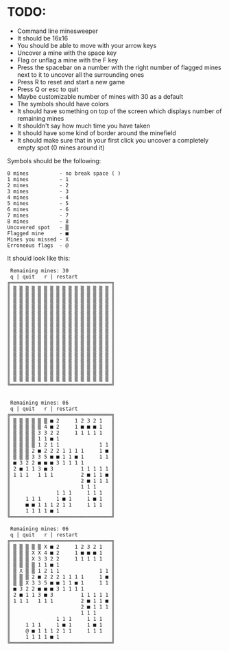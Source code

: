 # TODO:

- Command line minesweeper
- It should be 16x16
- You should be able to move with your arrow keys
- Uncover a mine with the space key
- Flag or unflag a mine with the F key
- Press the spacebar on a number with the right number of flagged mines next to it to uncover all the surrounding ones
- Press R to reset and start a new game
- Press Q or esc to quit
- Maybe customizable number of mines with 30 as a default
- The symbols should have colors
- It should have something on top of the screen which displays number of remaining mines
- It shouldn't say how much time you have taken
- It should have some kind of border around the minefield
- It should make sure that in your first click you uncover a completely empty spot (0 mines around it)

Symbols should be the following:

```
0 mines          - no break space ( )
1 mines          - 1
2 mines          - 2
3 mines          - 3
4 mines          - 4
5 mines          - 5
6 mines          - 6
7 mines          - 7
8 mines          - 8
Uncovered spot   - ▒
Flagged mine     - ■
Mines you missed - X
Erroneous flags  - @
```

It should look like this:

```
 Remaining mines: 30
 q | quit   r | restart
╔═════════════════════════════════╗
║ ▒ ▒ ▒ ▒ ▒ ▒ ▒ ▒ ▒ ▒ ▒ ▒ ▒ ▒ ▒ ▒ ║
║ ▒ ▒ ▒ ▒ ▒ ▒ ▒ ▒ ▒ ▒ ▒ ▒ ▒ ▒ ▒ ▒ ║
║ ▒ ▒ ▒ ▒ ▒ ▒ ▒ ▒ ▒ ▒ ▒ ▒ ▒ ▒ ▒ ▒ ║
║ ▒ ▒ ▒ ▒ ▒ ▒ ▒ ▒ ▒ ▒ ▒ ▒ ▒ ▒ ▒ ▒ ║
║ ▒ ▒ ▒ ▒ ▒ ▒ ▒ ▒ ▒ ▒ ▒ ▒ ▒ ▒ ▒ ▒ ║
║ ▒ ▒ ▒ ▒ ▒ ▒ ▒ ▒ ▒ ▒ ▒ ▒ ▒ ▒ ▒ ▒ ║
║ ▒ ▒ ▒ ▒ ▒ ▒ ▒ ▒ ▒ ▒ ▒ ▒ ▒ ▒ ▒ ▒ ║
║ ▒ ▒ ▒ ▒ ▒ ▒ ▒ ▒ ▒ ▒ ▒ ▒ ▒ ▒ ▒ ▒ ║
║ ▒ ▒ ▒ ▒ ▒ ▒ ▒ ▒ ▒ ▒ ▒ ▒ ▒ ▒ ▒ ▒ ║
║ ▒ ▒ ▒ ▒ ▒ ▒ ▒ ▒ ▒ ▒ ▒ ▒ ▒ ▒ ▒ ▒ ║
║ ▒ ▒ ▒ ▒ ▒ ▒ ▒ ▒ ▒ ▒ ▒ ▒ ▒ ▒ ▒ ▒ ║
║ ▒ ▒ ▒ ▒ ▒ ▒ ▒ ▒ ▒ ▒ ▒ ▒ ▒ ▒ ▒ ▒ ║
║ ▒ ▒ ▒ ▒ ▒ ▒ ▒ ▒ ▒ ▒ ▒ ▒ ▒ ▒ ▒ ▒ ║
║ ▒ ▒ ▒ ▒ ▒ ▒ ▒ ▒ ▒ ▒ ▒ ▒ ▒ ▒ ▒ ▒ ║
║ ▒ ▒ ▒ ▒ ▒ ▒ ▒ ▒ ▒ ▒ ▒ ▒ ▒ ▒ ▒ ▒ ║
║ ▒ ▒ ▒ ▒ ▒ ▒ ▒ ▒ ▒ ▒ ▒ ▒ ▒ ▒ ▒ ▒ ║
╚═════════════════════════════════╝


 Remaining mines: 06
 q | quit   r | restart
╔═════════════════════════════════╗
║ ▒ ▒ ▒ ▒ ▒ ▒ ■ 2     1 2 3 2 1   ║
║ ▒ ▒ ▒ ▒ ▒ 4 ■ 2     1 ■ ■ ■ 1   ║
║ ▒ ▒ ▒ ▒ 3 3 2 2     1 1 1 1 1   ║
║ ▒ ▒ ▒ ▒ 1 1 ■ 1                 ║
║ ▒ ▒ ▒ ▒ 1 2 1 1             1 1 ║
║ ▒ ▒ ▒ 2 ■ 2 2 2 1 1 1 1     1 ■ ║
║ ▒ ▒ ▒ 3 3 5 ■ ■ 1 1 ■ 1     1 1 ║
║ ■ 3 2 2 ■ ■ ■ 3 1 1 1 1         ║
║ 2 ■ 1 1 3 ■ 3         1 1 1 1 1 ║
║ 1 1 1   1 1 1         2 ■ 1 1 ■ ║
║                       2 ■ 1 1 1 ║
║                       1 1 1     ║
║               1 1 1     1 1 1   ║
║     1 1 1     1 ■ 1     1 ■ 1   ║
║     ■ ■ 1 1 1 2 1 1     1 1 1   ║
║     1 1 1 1 ■ 1                 ║
╚═════════════════════════════════╝

 Remaining mines: 06
 q | quit   r | restart
╔═════════════════════════════════╗
║ ▒ ▒ ▒ ▒ ▒ X ■ 2     1 2 3 2 1   ║
║ ▒ ▒ ▒ X X 4 ■ 2     1 ■ ■ ■ 1   ║
║ ▒ ▒ ▒ X 3 3 2 2     1 1 1 1 1   ║
║ ▒ ▒ ▒ ▒ 1 1 ■ 1                 ║
║ ▒ X ▒ ▒ 1 2 1 1             1 1 ║
║ ▒ ▒ ▒ 2 ■ 2 2 2 1 1 1 1     1 ■ ║
║ ▒ ▒ X 3 3 5 ■ ■ 1 1 ■ 1     1 1 ║
║ ■ 3 2 2 ■ ■ ■ 3 1 1 1 1         ║
║ 2 ■ 1 1 3 ■ 3         1 1 1 1 1 ║
║ 1 1 1   1 1 1         2 ■ 1 1 ■ ║
║                       2 ■ 1 1 1 ║
║                       1 1 1     ║
║               1 1 1     1 1 1   ║
║     1 1 1     1 ■ 1     1 ■ 1   ║
║     @ ■ 1 1 1 2 1 1     1 1 1   ║
║     1 1 1 1 ■ 1                 ║
╚═════════════════════════════════╝

```

